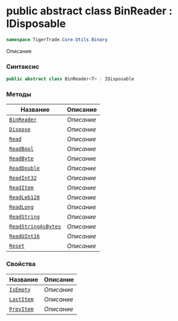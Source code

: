 
# public abstract class BinReader<T> : IDisposable
```csharp
namespace TigerTrade.Core.Utils.Binary
```



Описание

### Синтаксис
```csharp
public abstract class BinReader<T> : IDisposable
```


### Методы
| Название | Описание |
| --- | --- |
| [`BinReader`](./BinReader1.cs/Методы/BinReader.md) | *Описание* |
| [`Dispose`](./BinReader1.cs/Методы/Dispose.md) | *Описание* |
| [`Read`](./BinReader1.cs/Методы/Read.md) | *Описание* |
| [`ReadBool`](./BinReader1.cs/Методы/ReadBool.md) | *Описание* |
| [`ReadByte`](./BinReader1.cs/Методы/ReadByte.md) | *Описание* |
| [`ReadDouble`](./BinReader1.cs/Методы/ReadDouble.md) | *Описание* |
| [`ReadInt32`](./BinReader1.cs/Методы/ReadInt32.md) | *Описание* |
| [`ReadItem`](./BinReader1.cs/Методы/ReadItem.md) | *Описание* |
| [`ReadLeb128`](./BinReader1.cs/Методы/ReadLeb128.md) | *Описание* |
| [`ReadLong`](./BinReader1.cs/Методы/ReadLong.md) | *Описание* |
| [`ReadString`](./BinReader1.cs/Методы/ReadString.md) | *Описание* |
| [`ReadStringAsBytes`](./BinReader1.cs/Методы/ReadStringAsBytes.md) | *Описание* |
| [`ReadUInt16`](./BinReader1.cs/Методы/ReadUInt16.md) | *Описание* |
| [`Reset`](./BinReader1.cs/Методы/Reset.md) | *Описание* |

### Свойства
| Название | Описание |
| --- | --- |
| [`IsEmpty`](./BinReader1.cs/Свойства/IsEmpty.md) | *Описание* |
| [`LastItem`](./BinReader1.cs/Свойства/LastItem.md) | *Описание* |
| [`PrevItem`](./BinReader1.cs/Свойства/PrevItem.md) | *Описание* |




